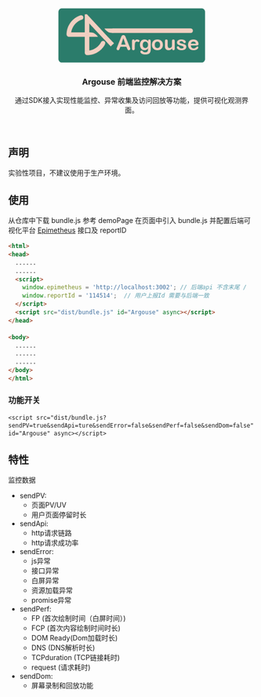 &nbsp;
<p align="center">
    <picture>
        <img alt="Argouse" src="doc/logo/Argouse.png" width="300px">
    </picture>
</p>
<h3 align="center">Argouse 前端监控解决方案</h3>
<p align="center">
    通过SDK接入实现性能监控、异常收集及访问回放等功能，提供可视化观测界面。
</p>
&nbsp;

## 声明

实验性项目，不建议使用于生产环境。



## 使用
从仓库中下载 bundle.js
参考 demoPage 在页面中引入 bundle.js 并配置后端可视化平台 [Epimetheus](https://github.com/Argouse/Epimetheus) 接口及 reportID

``` html
<html>
<head>
  ......
  ......
  <script>
    window.epimetheus = 'http://localhost:3002'; // 后端api 不含末尾 /
    window.reportId = '114514';  // 用户上报Id 需要与后端一致
  </script>
  <script src="dist/bundle.js" id="Argouse" async></script>
</head>

<body>
  ......
  ......
  ......
</body>
</html>

```
### 功能开关

```
<script src="dist/bundle.js?sendPV=true&sendApi=ture&sendError=false&sendPerf=false&sendDom=false" id="Argouse" async></script>
```



## 特性
监控数据
- sendPV: 
  - 页面PV/UV
  - 用户页面停留时长
- sendApi: 
  - http请求链路
  - http请求成功率
- sendError: 
  - js异常
  - 接口异常
  - 白屏异常
  - 资源加载异常
  - promise异常
- sendPerf: 
  - FP (首次绘制时间（白屏时间）)
  - FCP (首次内容绘制时间时长)
  - DOM Ready(Dom加载时长)
  - DNS (DNS解析时长)
  - TCPduration (TCP链接耗时)
  - request (请求耗时)
- sendDom: 
  - 屏幕录制和回放功能


